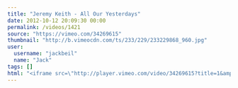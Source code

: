 ```yaml
---
title: "Jeremy Keith - All Our Yesterdays"
date: 2012-10-12 20:09:30 00:00
permalink: /videos/1421
source: "https://vimeo.com/34269615"
thumbnail: "http://b.vimeocdn.com/ts/233/229/233229868_960.jpg"
user:
  username: "jackbeil"
  name: "Jack"
tags: []
html: "<iframe src=\"http://player.vimeo.com/video/34269615?title=1&amp;byline=1&amp;portrait=1\" width=\"1280\" height=\"720\" frameborder=\"0\" webkitAllowFullScreen mozallowfullscreen allowFullScreen></iframe>"
---
```


